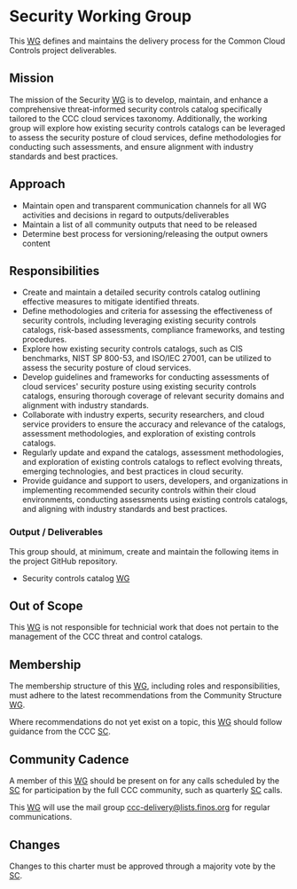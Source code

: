 # Security Working Group

This [WG] defines and maintains the delivery process for the Common Cloud Controls project deliverables.

## Mission

The mission of the Security [WG] is to develop, maintain, and enhance a comprehensive threat-informed security controls catalog specifically tailored to the CCC cloud services taxonomy. Additionally, the working group will explore how existing security controls catalogs can be leveraged to assess the security posture of cloud services, define methodologies for conducting such assessments, and ensure alignment with industry standards and best practices.

## Approach

- Maintain open and transparent communication channels for all WG activities and decisions in regard to outputs/deliverables
- Maintain a list of all community outputs that need to be released
- Determine best process for versioning/releasing the output owners content

## Responsibilities

- Create and maintain a detailed security controls catalog outlining effective measures to mitigate identified threats.
- Define methodologies and criteria for assessing the effectiveness of security controls, including leveraging existing security controls catalogs, risk-based assessments, compliance frameworks, and testing procedures.
- Explore how existing security controls catalogs, such as CIS benchmarks, NIST SP 800-53, and ISO/IEC 27001, can be utilized to assess the security posture of cloud services.
- Develop guidelines and frameworks for conducting assessments of cloud services' security posture using existing security controls catalogs, ensuring thorough coverage of relevant security domains and alignment with industry standards.
- Collaborate with industry experts, security researchers, and cloud service providers to ensure the accuracy and relevance of the catalogs, assessment methodologies, and exploration of existing controls catalogs.
- Regularly update and expand the catalogs, assessment methodologies, and exploration of existing controls catalogs to reflect evolving threats, emerging technologies, and best practices in cloud security.
- Provide guidance and support to users, developers, and organizations in implementing recommended security controls within their cloud environments, conducting assessments using existing controls catalogs, and aligning with industry standards and best practices.

### Output / Deliverables

This group should, at minimum, create and maintain the following items in the project GitHub repository.

- Security controls catalog [WG]

## Out of Scope

This [WG] is not responsible for technicial work that does not pertain to the management of the CCC threat and control catalogs.

## Membership

The membership structure of this [WG], including roles and responsibilities, must adhere to the latest recommendations from the Community Structure [WG].

Where recommendations do not yet exist on a topic, this [WG] should follow guidance from the CCC [SC].

## Community Cadence

A member of this [WG] should be present on for any calls scheduled by the [SC] for participation by the full CCC community, such as quarterly [SC] calls.

This [WG] will use the mail group <ccc-delivery@lists.finos.org> for regular communications.

## Changes

Changes to this charter must be approved through a majority vote by the [SC].

[SC]: <../../community-groups.md#steering-committee>
[WG]: <../../community-groups.md#working-groups>